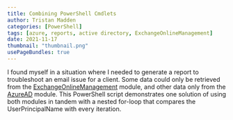 ```yaml
---
title: Combining PowerShell Cmdlets
author: Tristan Madden
categories: [PowerShell]
tags: [azure, reports, active directory, ExchangeOnlineManagement]
date: 2021-11-17
thumbnail: "thumbnail.png"
usePageBundles: true
---
```


I found myself in a situation where I needed to generate a report to troubleshoot an email issue for a client. Some data could only be retrieved from the <a href="https://docs.microsoft.com/en-us/powershell/exchange/exchange-online-powershell-v2?view=exchange-ps">ExchangeOnlineManagement</a> module, and other data only from the <a href="https://docs.microsoft.com/en-us/powershell/module/azuread/?view=azureadps-2.0">AzureAD</a> module. This PowerShell script demonstrates one solution of using both modules in tandem with a nested for-loop that compares the UserPrincipalName with every iteration.

<script src="https://gist.github.com/Trimad/23d1f60c518fda9b4265edfe0456d8d9.js"></script>